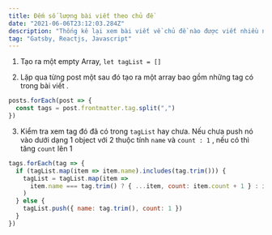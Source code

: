 ```yaml
---
title: Đếm số lượng bài viết theo chủ đề
date: "2021-06-06T23:12:03.284Z"
description: "Thống kê lại xem bài viết về chủ đề nào được viết nhiều nhất"
tag: "Gatsby, Reactjs, Javascript"
---
```


1. Tạo ra một empty Array, `let tagList = []`

2. Lặp qua từng post một sau đó tạo ra một array bao gồm những tag có trong bài viết .

```jsx
posts.forEach(post => {
  const tags = post.frontmatter.tag.split(",")
})
```

3. Kiểm tra xem tag đó đã có trong `tagList` hay chưa. Nếu chưa push nó vào dưới dạng 1 object với 2 thuộc tính `name` và `count : 1` , nếu có thì tăng `count` lên 1

```js
tags.forEach(tag => {
  if (tagList.map(item => item.name).includes(tag.trim())) {
    tagList = tagList.map(item =>
      item.name === tag.trim() ? { ...item, count: item.count + 1 } : item
    )
  } else {
    tagList.push({ name: tag.trim(), count: 1 })
  }
})
```
